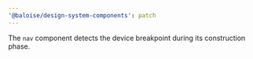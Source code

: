 ```yaml
---
'@baloise/design-system-components': patch
---
```


The `nav` component detects the device breakpoint during its construction phase.
